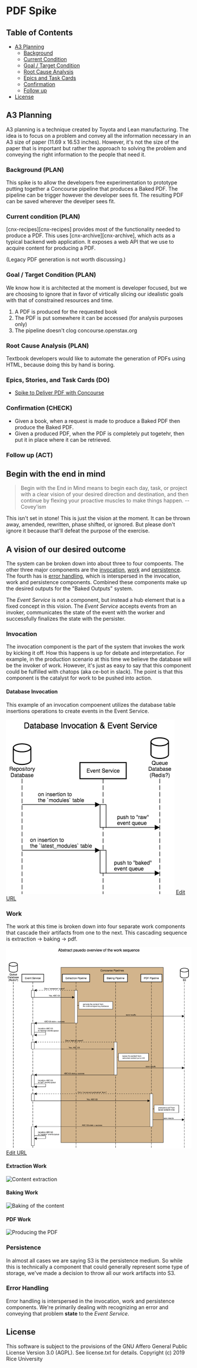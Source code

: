 # PDF Spike

## Table of Contents

* [A3 Planning](#a3-planning)
  * [Background](#background-plan)
  * [Current Condition](#current-condition-plan)
  * [Goal / Target Condition](#goal--target-condition-plan)
  * [Root Cause Analysis](#root-cause-analysis-plan)
  * [Epics and Task Cards](#epics-stories-and-task-cards-do)
  * [Confirmation](#confirmation-check)
  * [Follow up](#follow-up-act)
* [License](#license)

## A3 Planning

A3 planning is a technique created by Toyota and Lean manufacturing. The idea
is to focus on a problem and convey all the information necessary in an A3 
size of paper (11.69 x 16.53 inches). However,  it's not the size of the paper 
that is important but rather the approach to solving the problem and
conveying the right information to the people that need it.

### Background (PLAN)

This spike is to allow the developers free experimentation to prototype
putting together a Concourse pipeline that produces a Baked PDF.
The pipeline can be trigger however the developer sees fit.
The resulting PDF can be saved wherever the develper sees fit.
 
### Current condition (PLAN)

[cnx-recipes][cnx-recipes] provides most of the functionality
needed to produce a PDF.
This uses [cnx-archive][cnx-archive],
which acts as a typical backend web application.
It exposes a web API that we use to acquire content for producing a PDF.

(Legacy PDF generation is not worth discussing.)

### Goal / Target Condition (PLAN)

We know how it is architected at the moment is developer focused,
but we are choosing to ignore that in favor of virtically slicing
our idealistic goals with that of constrained resources and time.

1. A PDF is produced for the requested book
1. The PDF is put somewhere it can be accessed (for analysis purposes only)
1. The pipeline doesn't clog concourse.openstax.org

### Root Cause Analysis (PLAN)

Textbook developers would like to automate the generation of PDFs using HTML, because doing this by hand is boring.

### Epics, Stories, and Task Cards (DO)

* [Spike to Deliver PDF with Concourse](https://github.com/openstax/cnx/issues/723)
 
### Confirmation (CHECK)

- Given a book, when a request is made to produce a Baked PDF then produce the Baked PDF.
- Given a produced PDF, when the PDF is completely put togetehr, then put it in place where it can be retrieved.


<!-- Given ... when ... then ... -->


### Follow up (ACT)


## Begin with the end in mind

> Begin with the End in Mind means to begin each day, task, or project with a clear vision of your desired direction and destination, and then continue by flexing your proactive muscles to make things happen. -- Covey'ism

This isn't set in stone! This is just the vision at the moment. It can be thrown away, amended, rewritten, phase shifted, or ignored. But please don't ignore it because that'll defeat the purpose of the exercise.

## A vision of our desired outcome

The system can be broken down into about three to four compoents. The other three major components are the [invocation](#invocation), [work](#work) and [persistence](#persistence). The fourth has is [error handling](#error-handling), which is interspersed in the invocation, work and persistence components. Combined these components make up the desired outputs for the "Baked Outputs" system.

The *Event Service* is not a component, but instead a hub element that is a fixed concept in this vision. The *Event Service* accepts events from an invoker, communicates the state of the event with the worker and successfully finalizes the state with the persister.

### Invocation

The invocation component is the part of the system that invokes the work by kicking it off. How this happens is up for debate and interpretation. For example, in the production scenario at this time we believe the database will be the invoker of work. However, it's just as easy to say that this component could be fulfilled with chatops (aka ce-bot in slack). The point is that this component is the catalyst for work to be pushed into action.

#### Database Invocation

This example of an invocation compoenent utilizes the database table insertions operations to create events in the Event Service.

![Database Invocation & Event Service](img/db-invocation.png)
[Edit URL](https://sequencediagram.org/index.html#initialData=C4S2BsFMAIBEENjwEbwM4wJIDsBuB7AY0RH22gDJoBRXSbYaAZUgCdcRDIAobgE0Qp0MAEQAlSAAd8aMPlYBPADrYESVBhHR00Psm6T4rUIRCGG0EbXqMW7TpC07IdBv0EbRARQCukPypqQhgqABQSfCBoAPwAlE5o0ACOfn68-MgAtAB8LjYAXGTQINgYxqTkwPgqwAAWMAAGALb4fD5QaA3Q6lDc8ISguIgweW6jwDkp-pD5kj5otd34lqzwAO4iKuPJqTx8kP2Dw9DjGTnjheQlZaBFVTX10A3gw2jAAPotbR1dPTyHICGwBGrmA3HGk12s3miyqllQAGtIHxNthtlM0vsAUCQTZeEA)

### Work

The work at this time is broken down into four separate work components that cascade their artifacts from one to the next. This cascading sequence is extraction -> baking -> pdf.

![Overview of the work sequence](img/work-sequence.png)
[Edit URL](https://sequencediagram.org/index.html#initialData=C4S2BsFMAIEECMDOwBOBDAxsaAHRBXSAEwHtoSA3SFCkSAd3IDNpgALGeklAa2kUgBHQgDsMkAFASiaYGnhoB0AEQBFQoQA6IgCKz5iyNoAUAJWIhEAfgCUy6IujDIhCTjQpQGEO5HZlAKJUftAAytS04vaOkMHAbh5ePmh+AOYoJPg40ADEciLQAMIkYpkoSgAKPpDgICKQiAmeIN6+-gEAHqiYoCXQVTg1dZDRiNCQXehYTUltKgBCaDx1qf3VtfWj0Ao8ku7NrSn+FToAYmuDGyMOYzhETBKQIkTS+gpKyqEAzFuIX1JSHLjSY9EAlR5xAA8AFpoRNulgAFyQxAgABekERAA4AHwAcRI2DQKnhU16InssSewCsElBFFkMFJPTpWBADOATLiEOp0JxzKRKPRmNxAE0GgAaODzQoARgATP8iJB6Yzxtz4CQOtAUCBUmxsCQWALgMjURjsfyQVgxuwYBgSpyQkwMgBbbR2hwoDBsdmQAD0KEgOBIqOA3AAntAZHJ3pITXy-mbhZbEGgqDqGvhwMBGgn+XFkxbcbAZQqvgA6ZBqgC8-HwGHEiEaytVnOBCPiba51J5fj5VL8RZFOO6IjDYIKpblio9ZGUOxWlLiY2crlbbI5Pb8gO2SxWfeAMOhO0xQuL+MJDhUi5EqWX1Np3b3u1ZoC36t7g+AfNPw8t4qIFK07ltIKqbmq34SJq2q6vqhosH+54jqetocNADp+NS0AuiQ7r1NanJEBhjrYTg+DYHUYT-KeiZfP+uJphmQYEDmjS0QW1IMTiIGKlWcjtnWBCNg0Lbge+aqnm+7KQdy34DoWyGWmOE59LxXxziodxMA+firhokgbhJ7ZQbu2mHse2ncQSRIqFQ5STsQuD4PAtQYLIk72GAkCuk+EHtuZz5QfJOJWUpYqStKM5KuJMkmRqWo6nqBrMLg9zcTgGREA2DTXtpOFutop7EZhTqUQU3xuPcdHcUxMAsdmuZVUwClceFPFlnx1aCfWInNmBz6Bf527xCF37cSpYCTlF5aacoQapJYnIoLpuZOAZAKbVt207bte1bUAA)

#### Extraction Work

![Content extraction](img/extraction-work.png)

#### Baking Work

![Baking of the content](img/baking-work.png)

#### PDF Work

![Producing the PDF](img/pdf-work.png)

### Persistence

In almost all cases we are saying S3 is the persistence medium. So while this is technically a component that could generally represent some type of storage, we've made a decision to throw all our work artifacts into S3.

### Error Handling

Error handling is interspersed in the invocation, work and persistence components. We're primarily dealing with recognizing an error and conveying that problem **state** to the *Event Service*.

## License

This software is subject to the provisions of the GNU Affero General
Public License Version 3.0 (AGPL). See license.txt for details.
Copyright (c) 2019 Rice University
